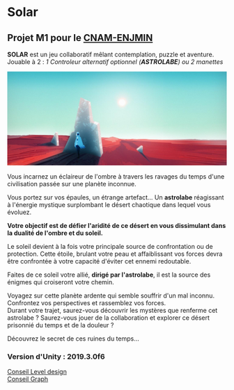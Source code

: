 # Solar
## Projet M1 pour le [CNAM-ENJMIN](http://www.cnam-enjmin.fr/)  
**SOLAR** est un jeu collaboratif mêlant contemplation, puzzle et aventure.  
Jouable à 2 : *1 Controleur alternatif optionnel (**ASTROLABE**) ou 2 manettes*  

![banner](.ressources/banner.jpg)

Vous incarnez un éclaireur de l'ombre à travers les ravages du temps d'une civilisation passée sur une planète inconnue.

Vous portez sur vos épaules, un étrange artefact... Un **astrolabe** réagissant à l'énergie mystique surplombant le désert chaotique dans lequel vous évoluez.

**Votre objectif est de défier l'aridité de ce désert en vous dissimulant dans la dualité de l'ombre et du soleil.**

Le soleil devient à la fois votre principale source de confrontation ou de protection.
Cette étoile, brulant votre peau et affaiblissant vos forces devra être confrontée à votre capacité d'éviter cet ennemi redoutable.

Faites de ce soleil votre allié, **dirigé par l'astrolabe**, il est la source des énigmes qui croiseront votre chemin.

Voyagez sur cette planète ardente qui semble souffrir d'un mal inconnu.
Confrontez vos perspectives et rassemblez vos forces.  
Durant votre trajet, saurez-vous découvrir les mystères que renferme cet astrolabe ?
Saurez-vous jouer de la collaboration et explorer ce désert prisonnié du temps et de la douleur ?

Découvrez le secret de ces ruines du temps...  
### Version d'Unity : 2019.3.0f6


[Conseil Level design](https://github.com/mathieubecher/Solar/tree/master/Assets/Scenes/LD#conseil-level-design)  
[Conseil Graph](https://github.com/mathieubecher/Solar/tree/master/Assets/Graph/#conseil-graph)
